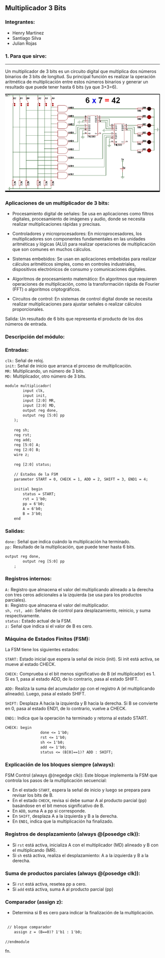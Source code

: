 ## Multiplicador 3 Bits


### **Integrantes**:

* Henry Martinez
* Santiago Silva
* Julian Rojas

### **1. Para que sirve**:
----------------------------------------------------------------


Un multiplicador de 3 bits es un circuito digital que multiplica dos números binarios de 3 bits de longitud. Su principal función es realizar la operación aritmética de multiplicación entre estos números binarios y generar un resultado que puede tener hasta 6 bits (ya que 3+3=6).

![Mul_3bits](./IMGE/Mul_3bits.PNG)
### **Aplicaciones de un multiplicador de 3 bits**:

* Procesamiento digital de señales: Se usa en aplicaciones como filtros digitales, procesamiento de imágenes y audio, donde se necesita realizar multiplicaciones rápidas y precisas.

* Controladores y microprocesadores: En microprocesadores, los multiplicadores son componentes fundamentales en las unidades aritméticas y lógicas (ALU) para realizar operaciones de multiplicación que son comunes en muchos cálculos.

* Sistemas embebidos: Se usan en aplicaciones embebidas para realizar cálculos aritméticos simples, como en controles industriales, dispositivos electrónicos de consumo y comunicaciones digitales.

* Algoritmos de procesamiento matemático: En algoritmos que requieren operaciones de multiplicación, como la transformación rápida de Fourier (FFT) o algoritmos criptográficos.

* Circuitos de control: En sistemas de control digital donde se necesita realizar multiplicaciones para ajustar señales o realizar cálculos proporcionales.

Salida: Un resultado de 6 bits que representa el producto de los dos números de entrada.

### **Descripción del módulo**:

### Entradas:

```clk:``` Señal de reloj.\
```init:``` Señal de inicio que arranca el proceso de multiplicación.\
```MR:``` Multiplicando, un número de 3 bits.\
```MD:``` Multiplicador, otro número de 3 bits.

```
module multiplicador(
        input clk,
        input init,    
        input [2:0] MR, 
		input [2:0] MD, 
        output reg done,
		output reg [5:0] pp
    );

    reg sh;
    reg rst;
    reg add;
    reg [5:0] A;
    reg [2:0] B;
    wire z;

    reg [2:0] status;

    // Estados de la FSM 
    parameter START = 0, CHECK = 1, ADD = 2, SHIFT = 3, END1 = 4;

    initial begin
        status = START;
        rst = 1'b0;
        pp = 6'b0;
        A = 6'b0;
        B = 3'b0; 
    end
```
### Salidas:

```done:``` Señal que indica cuándo la multiplicación ha terminado.\
```pp:``` Resultado de la multiplicación, que puede tener hasta 6 bits.

```
output reg done,
		output reg [5:0] pp
    ;
```

### Registros internos:

```A:``` Registro que almacena el valor del multiplicando alineado a la derecha con tres ceros adicionales a la izquierda (se usa para los productos parciales).\
```B:``` Registro que almacena el valor del multiplicador.\
```sh, rst, add:``` Señales de control para desplazamiento, reinicio, y suma respectivamente.\
```status:``` Estado actual de la FSM.\
```z:``` Señal que indica si el valor de B es cero.

### Máquina de Estados Finitos (FSM):

La FSM tiene los siguientes estados:

```START:``` Estado inicial que espera la señal de inicio (init). Si init está activa, se mueve al estado CHECK.

```CHECK:``` Comprueba si el bit menos significativo de B (el multiplicador) es 1. Si es 1, pasa al estado ADD, de lo contrario, pasa al estado SHIFT.

```ADD:``` Realiza la suma del acumulador pp con el registro A (el multiplicando alineado). Luego, pasa al estado SHIFT.

```SHIFT:``` Desplaza A hacia la izquierda y B hacia la derecha. Si B se convierte en 0, pasa al estado END1, de lo contrario, vuelve a CHECK.

```END1:``` Indica que la operación ha terminado y retorna al estado START.

```
CHECK: begin 
	        	done <= 1'b0;
	        	rst <= 1'b0;
	        	sh <= 1'b0;
	        	add <= 1'b0;
	        	status <= (B[0]==1)? ADD : SHIFT;

```

### Explicación de los bloques siempre (always):

FSM Control (always @(negedge clk)): Este bloque implementa la FSM que controla los pasos de la multiplicación secuencial:

* En el estado ```START```, espera la señal de inicio y luego se prepara para revisar los bits de B.
* En el estado ```CHECK```, revisa si debe sumar A al producto parcial (pp) basándose en el bit menos significativo de B.
* En ```ADD```, suma A a pp si corresponde.
* En ```SHIFT```, desplaza A a la izquierda y B a la derecha.
* En ```END1```, indica que la multiplicación ha finalizado.

### Registros de desplazamiento (always @(posedge clk)):
* Si ```rst``` está activa, inicializa A con el multiplicador (MD) alineado y B con el multiplicando (MR).
* Si ```sh``` está activa, realiza el desplazamiento: A a la izquierda y B a la derecha.

### Suma de productos parciales (always @(posedge clk)):

* Si ```rst``` está activa, resetea pp a cero.
* Si ```add``` está activa, suma A al producto parcial (pp)

### Comparador (assign z):

* Determina si B es cero para indicar la finalización de la multiplicación.

```

 // bloque comparador 
    assign z = (B==0)? 1'b1 : 1'b0;

//endmodule
```
fn.